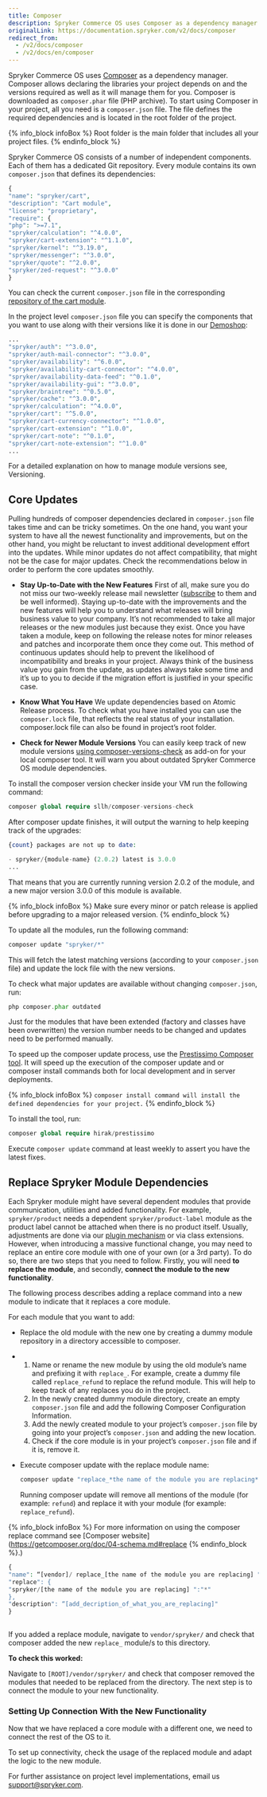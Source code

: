 ```yaml
---
title: Composer
description: Spryker Commerce OS uses Composer as a dependency manager.
originalLink: https://documentation.spryker.com/v2/docs/composer
redirect_from:
  - /v2/docs/composer
  - /v2/docs/en/composer
---
```


Spryker Commerce OS uses [Composer](https://getcomposer.org/) as a dependency manager. Composer allows declaring the libraries your project depends on and the versions required as well as it will manage them for you. Composer is downloaded as `composer.phar` file (PHP archive). To start using Composer in your project, all you need is a `composer.json` file. The file defines the required dependencies and is located in the root folder of the project.

{% info_block infoBox %}
Root folder is the main folder that includes all your project files.
{% endinfo_block %}

Spryker Commerce OS consists of a number of independent components. Each of them has a dedicated Git repository. Every module contains its own `composer.json` that defines its dependencies:

```php
{
"name": "spryker/cart",
"description": "Cart module",
"license": "proprietary",
"require": {
"php": ">=7.1",
"spryker/calculation": "^4.0.0",
"spryker/cart-extension": "^1.1.0",
"spryker/kernel": "^3.19.0",
"spryker/messenger": "^3.0.0",
"spryker/quote": "^2.0.0",
"spryker/zed-request": "^3.0.0"
}
```

You can check the current `composer.json` file in the corresponding [repository of the cart module](https://github.com/spryker/cart).

In the project level `composer.json` file you can specify the components that you want to use along with their versions like it is done in our [Demoshop](https://github.com/spryker/demoshop/blob/master/composer.json):

```php
...
"spryker/auth": "^3.0.0",
"spryker/auth-mail-connector": "^3.0.0",
"spryker/availability": "^6.0.0",
"spryker/availability-cart-connector": "^4.0.0",
"spryker/availability-data-feed": "^0.1.0",
"spryker/availability-gui": "^3.0.0",
"spryker/braintree": "^0.5.0",
"spryker/cache": "^3.0.0",
"spryker/calculation": "^4.0.0",
"spryker/cart": "^5.0.0",
"spryker/cart-currency-connector": "^1.0.0",
"spryker/cart-extension": "^1.0.0",
"spryker/cart-note": "^0.1.0",
"spryker/cart-note-extension": "^1.0.0"
...
```

For a detailed explanation on how to manage module versions see, Versioning.

## Core Updates

Pulling hundreds of composer dependencies declared in `composer.json` file takes time and can be tricky sometimes. On the one hand, you want your system to have all the newest functionality and improvements, but on the other hand, you might be reluctant to invest additional development effort into the updates. While minor updates do not affect compatibility, that might not be the case for major updates. Check the recommendations below in order to perform the core updates smoothly.

* **Stay Up-to-Date with the New Features** 
  First of all, make sure you do not miss our two-weekly release mail newsletter ([subscribe](https://now.spryker.com/release-notes) to them and be well informed). Staying up-to-date with the improvements and the new features will help you to understand what releases will bring business value to your company. It’s not recommended to take all major releases or the new modules just because they exist. Once you have taken a module, keep on following the release notes for minor releases and patches and incorporate them once they come out. This method of continuous updates should help to prevent the likelihood of incompatibility and breaks in your project. Always think of the business value you gain from the update, as updates always take some time and it’s up to you to decide if the migration effort is justified in your specific case.
  
* **Know What You Have** 
  We update dependencies based on Atomic Release process. To check what you have installed you can use the `composer.lock` file, that reflects the real status of your installation. composer.lock file can also be found in project’s root folder.

* **Check for Newer Module Versions** 
  You can easily keep track of new module versions [using composer-versions-check](https://github.com/Soullivaneuh/composer-versions-check) as add-on for your local composer tool. It will warn you about outdated Spryker Commerce OS module dependencies.

To install the composer version checker inside your VM run the following command:

```php
composer global require sllh/composer-versions-check
```

After composer update finishes, it will output the warning to help keeping track of the upgrades:

```php
{count} packages are not up to date:

- spryker/{module-name} (2.0.2) latest is 3.0.0
...
```

That means that you are currently running version 2.0.2 of the module, and a new major version 3.0.0 of this module is available.

{% info_block infoBox %}
Make sure every minor or patch release is applied before upgrading to a major released version.
{% endinfo_block %}

To update all the modules, run the following command:

```php
composer update "spryker/*"
```

This will fetch the latest matching versions (according to your `composer.json` file) and update the lock file with the new versions.

To check what major updates are available without changing `composer.json`, run:

```php
php composer.phar outdated
```

Just for the modules that have been extended (factory and classes have been overwritten) the version number needs to be changed and updates need to be performed manually.

To speed up the composer update process, use the [Prestissimo Composer tool](https://github.com/hirak/prestissimo). It will speed up the execution of the composer update and or composer install commands both for local development and in server deployments.

{% info_block infoBox %}
`composer install command will install the defined dependencies for your project.`
{% endinfo_block %}

To install the tool, run:

```php
composer global require hirak/prestissimo
```

Execute `composer update` command at least weekly to assert you have the latest fixes.

## Replace Spryker Module Dependencies

Each Spryker module might have several dependent modules that provide communication, utilities and added functionality. For example, `spryker/product` needs a dependent `spryker/product-label` module as the product label cannot be attached when there is no product itself. Usually, adjustments are done via our [plugin mechanism](/docs/scos/dev/developer-guides/201903.0/development-guide/back-end/data-manipulation/data-enrichment/implementing-and-using-plugins.html) or via class extensions. However, when introducing a massive functional change, you may need to replace an entire core module with one of your own (or a 3rd party). To do so, there are two steps that you need to follow. Firstly, you will need **to replace the module**, and secondly, **connect the module to the new functionality**.

The following process describes adding a replace command into a new module to indicate that it replaces a core module.

For each module that you want to add:

* Replace the old module with the new one by creating a dummy module repository in a directory accessible to composer.

* 1. Name or rename the new module by using the old module’s name and prefixing it with `replace_`. For example, create a dummy file called `replace_refund` to replace the refund module. This will help to keep track of any replaces you do in the project.
  2. In the newly created dummy module directory, create an empty `composer.json` file and add the following Composer Configuration Information.
  3. Add the newly created module to your project’s `composer.json` file by going into your project’s `composer.json` and adding the new location.
  4. Check if the core module is in your project’s `composer.json` file and if it is, remove it.

* Execute composer update with the replace module name:

  ```php
  composer update "replace_*the name of the module you are replacing*
  ```

  Running composer update will remove all mentions of the module (for example: `refund`) and replace it with your module (for example: `replace_refund`).

{% info_block infoBox %}
For more information on using the composer replace command see  [Composer website](https://getcomposer.org/doc/04-schema.md#replace
{% endinfo_block %}.)

```php
{
"name": “[vendor]/ replace_[the name of the module you are replacing] ",
"replace": {
"spryker/[the name of the module you are replacing] ":"*"
},
"description": “[add_decription_of_what_you_are_replacing]"			
}
	
```

If you added a replace module, navigate to `vendor/spryker/` and check that composer added the new `replace_` module/s to this directory.

**To check this worked:**

Navigate to `[ROOT]/vendor/spryker/` and check that composer removed the modules that needed to be replaced from the directory. The next step is to connect the module to your new functionality.

### Setting Up Connection With the New Functionality

Now that we have replaced a core module with a different one, we need to connect the rest of the OS to it.

To set up connectivity, check the usage of the replaced module and adapt the logic to the new module.

For further assistance on project level implementations, email us [support@spryker.com](mailto:support@spryker.com).
